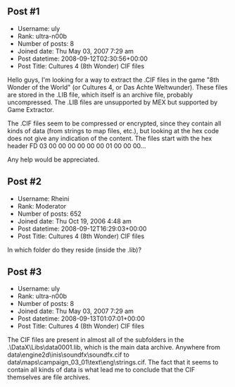 ## Post #1
- Username: uly
- Rank: ultra-n00b
- Number of posts: 8
- Joined date: Thu May 03, 2007 7:29 am
- Post datetime: 2008-09-12T02:30:56+00:00
- Post Title: Cultures 4 (8th Wonder) CIF files

Hello guys, I'm looking for a way to extract the .CIF files in the game "8th Wonder of the World" (or Cultures 4, or Das Achte Weltwunder).  These files are stored in the .LIB file, which itself is an archive file, probably uncompressed.  The .LIB files are unsupported by MEX but supported by Game Extractor.

The .CIF files seem to be compressed or encrypted, since they contain all kinds of data (from strings to map files, etc.), but looking at the hex code does not give any indication of the content.  The files start with the hex header
FD 03 00 00 00 00 00 00 01 00 00 00...

Any help would be appreciated.
## Post #2
- Username: Rheini
- Rank: Moderator
- Number of posts: 652
- Joined date: Thu Oct 19, 2006 4:48 am
- Post datetime: 2008-09-12T16:29:03+00:00
- Post Title: Cultures 4 (8th Wonder) CIF files

In which folder do they reside (inside the .lib)?
## Post #3
- Username: uly
- Rank: ultra-n00b
- Number of posts: 8
- Joined date: Thu May 03, 2007 7:29 am
- Post datetime: 2008-09-13T01:07:01+00:00
- Post Title: Cultures 4 (8th Wonder) CIF files

The CIF files are present in almost all of the subfolders in the .\DataX\Libs\data0001.lib, which is the main data archive.  Anywhere from data\engine2d\inis\soundfx\soundfx.cif to data\maps\campaign_03_01\text\eng\strings.cif.  The fact that it seems to contain all kinds of data is what lead me to conclude that the CIF themselves are file archives.
